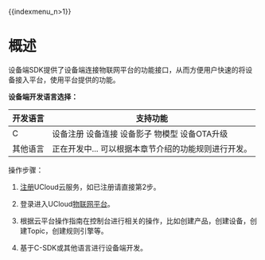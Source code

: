 {{indexmenu_n>1}}

# 概述

设备端SDK提供了设备端连接物联网平台的功能接口，从而方便用户快速的将设备接入平台，使用平台提供的功能。 

**设备端开发语言选择：**

|开发语言 | 支持功能 |
|---|---|
|C | 设备注册 设备连接 设备影子 物模型 设备OTA升级 |  
|其他语言| 正在开发中...  可以根据本章节介绍的功能规则进行开发。 |


操作步骤：

1. [注册](https://passport.ucloud.cn/#register)UCloud云服务，如已注册请直接第2步。

2. 登录进入UCloud[物联网平台](https://console.ucloud.cn/iot)。

3. 根据云平台操作指南在控制台进行相关的操作，比如创建产品，创建设备，创建Topic，创建规则引擎等。

4. 基于C-SDK或其他语言进行设备端开发。
